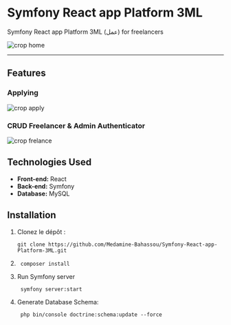 # Symfony React app Platform 3ML
Symfony React app Platform 3ML (عمل) for freelancers

![crop home](https://github.com/Medamine-Bahassou/Symfony-React-app-Platform-3ML/assets/146652318/bc5b92fb-7969-456e-9a9e-51e769307d88)

<hr>

## Features

###     Applying
![crop apply](https://github.com/Medamine-Bahassou/Symfony-React-app-Platform-3ML/assets/146652318/601f9a67-e48d-4c88-ba0e-6e3a08270e14)
    
###     CRUD Freelancer & Admin Authenticator
![crop frelance](https://github.com/Medamine-Bahassou/Symfony-React-app-Platform-3ML/assets/146652318/ad40e497-d196-4fd2-b4a0-a7003043e4ae)

## Technologies Used

- **Front-end:** React
- **Back-end:** Symfony
- **Database:** MySQL

## Installation

1. Clonez le dépôt :
    ```
    git clone https://github.com/Medamine-Bahassou/Symfony-React-app-Platform-3ML.git
    ```
2. ```
    composer install
    ```
3. Run Symfony server
   ```
    symfony server:start
    ```

4. Generate Database Schema:
   ```
    php bin/console doctrine:schema:update --force
    ```

